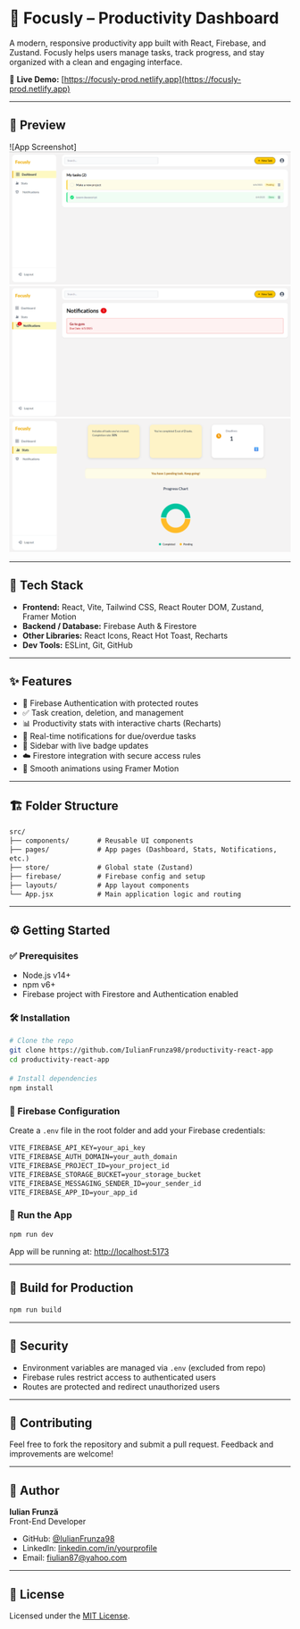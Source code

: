 # 🚀 Focusly – Productivity Dashboard

A modern, responsive productivity app built with React, Firebase, and Zustand. Focusly helps users manage tasks, track progress, and stay organized with a clean and engaging interface.

🔗 **Live Demo:** [https://focusly-prod.netlify.app](https://focusly-prod.netlify.app)

---

## 📸 Preview

<!-- Optional: Replace with your own image -->

![App Screenshot]
![Dashboard](./public/dashboard.png)
![Notifications](./public/notifications.png)
![Stats](./public/stats.png)

---

## 🧰 Tech Stack

- **Frontend:** React, Vite, Tailwind CSS, React Router DOM, Zustand, Framer Motion
- **Backend / Database:** Firebase Auth & Firestore
- **Other Libraries:** React Icons, React Hot Toast, Recharts
- **Dev Tools:** ESLint, Git, GitHub

---

## ✨ Features

- 🔐 Firebase Authentication with protected routes
- ✅ Task creation, deletion, and management
- 📊 Productivity stats with interactive charts (Recharts)
- 🔔 Real-time notifications for due/overdue tasks
- 🧭 Sidebar with live badge updates
- ☁️ Firestore integration with secure access rules
- 🎨 Smooth animations using Framer Motion

---

## 🏗️ Folder Structure

```
src/
├── components/       # Reusable UI components
├── pages/            # App pages (Dashboard, Stats, Notifications, etc.)
├── store/            # Global state (Zustand)
├── firebase/         # Firebase config and setup
├── layouts/          # App layout components
└── App.jsx           # Main application logic and routing
```

---

## ⚙️ Getting Started

### ✅ Prerequisites

- Node.js v14+
- npm v6+
- Firebase project with Firestore and Authentication enabled

### 🛠 Installation

```bash
# Clone the repo
git clone https://github.com/IulianFrunza98/productivity-react-app
cd productivity-react-app

# Install dependencies
npm install
```

### 🔐 Firebase Configuration

Create a `.env` file in the root folder and add your Firebase credentials:

```env
VITE_FIREBASE_API_KEY=your_api_key
VITE_FIREBASE_AUTH_DOMAIN=your_auth_domain
VITE_FIREBASE_PROJECT_ID=your_project_id
VITE_FIREBASE_STORAGE_BUCKET=your_storage_bucket
VITE_FIREBASE_MESSAGING_SENDER_ID=your_sender_id
VITE_FIREBASE_APP_ID=your_app_id
```

### 🚀 Run the App

```bash
npm run dev
```

App will be running at: [http://localhost:5173](http://localhost:5173)

---

## 🧪 Build for Production

```bash
npm run build
```

---

## 🔐 Security

- Environment variables are managed via `.env` (excluded from repo)
- Firebase rules restrict access to authenticated users
- Routes are protected and redirect unauthorized users

---

## 🤝 Contributing

Feel free to fork the repository and submit a pull request. Feedback and improvements are welcome!

---

## 👤 Author

**Iulian Frunză**  
Front-End Developer

- GitHub: [@IulianFrunza98](https://github.com/IulianFrunza98)
- LinkedIn: [linkedin.com/in/yourprofile](https://www.linkedin.com/in/iulian-costel-frunza-4736a8330/)
- Email: fiulian87@yahoo.com

---

## 📄 License

Licensed under the [MIT License](LICENSE).
